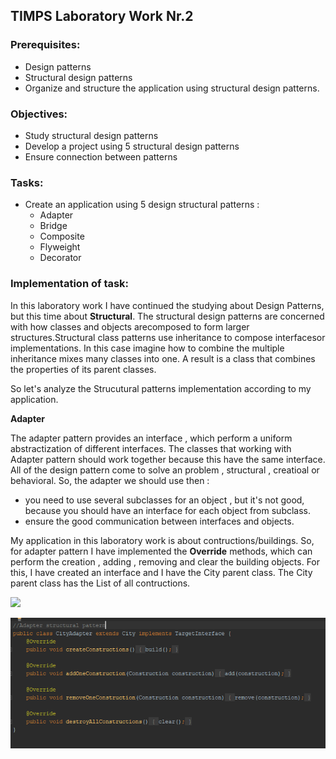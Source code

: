 ## TIMPS Laboratory Work Nr.2


### Prerequisites:
  - Design patterns
  - Structural design patterns
  - Organize and structure the application using structural design patterns.

### Objectives:
  - Study structural design patterns
  - Develop a project using 5 structural design patterns
  - Ensure connection between patterns
 
 ### Tasks: 
 -  Create an application using 5 design structural patterns : 
    - Adapter
    - Bridge
    - Composite
    - Flyweight
    - Decorator 
    
 ### Implementation of task: 
 
 In this laboratory work I have continued the studying about Design Patterns, but this time about **Structural**. The structural design patterns are concerned with how classes and objects arecomposed to form larger structures.Structural class patterns use inheritance to compose interfacesor implementations. In this case imagine how to combine the multiple inheritance mixes many classes into one. A result is a class that combines the properties of its parent classes. 
 
 So let's analyze the Strucutural patterns implementation according to my application.
 
 **Adapter** 
 
 The adapter pattern provides an interface , which perform a uniform abstractization of different interfaces. The classes that working with Adapter pattern should work together because this have the same interface. All of the design pattern come to solve an problem , structural , creatioal or behavioral. So, the adapter we should use then : 
 - you need to use several subclasses for an object , but it's not good, because you should have an interface for each object from subclass.
 - ensure the good communication between interfaces and objects. 
 
 My application in this laboratory work is about contructions/buildings. So, for adapter pattern I have implemented the **Override** methods, which can perform the creation , adding , removing and clear the building objects. For this, I have created an interface and I have the City parent class. The City parent class has the List of all contructions. 
 
 ![](https://github.com/gzaharia/TIMPS/blob/master/lab2_tmps/Screens/targetInterface.PNG)
 
 ![](https://github.com/gzaharia/TIMPS/blob/master/lab2_tmps/Screens/Adapter.PNG)
